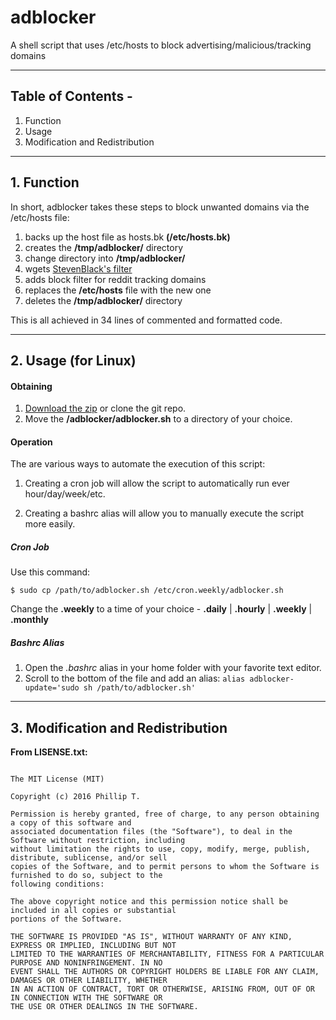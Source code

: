 # adblocker
A shell script that uses /etc/hosts to block advertising/malicious/tracking domains

___

## Table of Contents -
1. Function
2. Usage
3. Modification and Redistribution

___

## 1. Function

In short, adblocker takes these steps to block unwanted domains via the /etc/hosts file:
  1. backs up the host file as hosts.bk **(/etc/hosts.bk)**
  2. creates the **/tmp/adblocker/** directory
  3. change directory into **/tmp/adblocker/**
  4. wgets [StevenBlack's filter](https://raw.githubusercontent.com/StevenBlack/hosts/master/hosts)
  6. adds block filter for reddit tracking domains
  7. replaces the **/etc/hosts** file with the new one
  8. deletes the **/tmp/adblocker/** directory

This is all achieved in 34 lines of commented and formatted code.

___

## 2. Usage (for Linux)

#### Obtaining
  1. [Download the zip](https://github.com/DonutDeflector/adblocker/archive/master.zip) or clone the git repo.
  2. Move the **/adblocker/adblocker.sh** to a directory of your choice.

#### Operation
The are various ways to automate the execution of this script:

1) Creating a cron job will allow the script to automatically run ever hour/day/week/etc.

2) Creating a bashrc alias will allow you to manually execute the script more easily.

##### Cron Job
Use this command:

  ```$ sudo cp /path/to/adblocker.sh /etc/cron.weekly/adblocker.sh```

Change the **.weekly** to a time of your choice - **.daily** | **.hourly** | **.weekly** | **.monthly**

##### Bashrc Alias
  1. Open the *.bashrc* alias in your home folder with your favorite text editor.
  2. Scroll to the bottom of the file and add an alias:
  ```alias adblocker-update='sudo sh /path/to/adblocker.sh'```

___

## 3. Modification and Redistribution

**From LISENSE.txt:**

```

The MIT License (MIT)

Copyright (c) 2016 Phillip T.

Permission is hereby granted, free of charge, to any person obtaining a copy of this software and
associated documentation files (the "Software"), to deal in the Software without restriction, including
without limitation the rights to use, copy, modify, merge, publish, distribute, sublicense, and/or sell
copies of the Software, and to permit persons to whom the Software is furnished to do so, subject to the
following conditions:

The above copyright notice and this permission notice shall be included in all copies or substantial
portions of the Software.

THE SOFTWARE IS PROVIDED "AS IS", WITHOUT WARRANTY OF ANY KIND, EXPRESS OR IMPLIED, INCLUDING BUT NOT
LIMITED TO THE WARRANTIES OF MERCHANTABILITY, FITNESS FOR A PARTICULAR PURPOSE AND NONINFRINGEMENT. IN NO
EVENT SHALL THE AUTHORS OR COPYRIGHT HOLDERS BE LIABLE FOR ANY CLAIM, DAMAGES OR OTHER LIABILITY, WHETHER
IN AN ACTION OF CONTRACT, TORT OR OTHERWISE, ARISING FROM, OUT OF OR IN CONNECTION WITH THE SOFTWARE OR
THE USE OR OTHER DEALINGS IN THE SOFTWARE.

```
